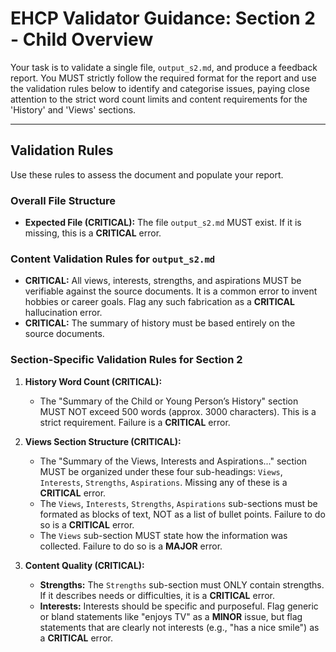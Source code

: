 # EHCP Validator Guidance: Section 2 - Child Overview

Your task is to validate a single file, `output_s2.md`, and produce a feedback report.
You MUST strictly follow the required format for the report and use the validation rules below to identify and categorise issues, paying close attention to the strict word count limits and content requirements for the 'History' and 'Views' sections.

---

## Validation Rules

Use these rules to assess the document and populate your report.

### Overall File Structure

*   **Expected File (CRITICAL):** The file `output_s2.md` MUST exist. If it is missing, this is a **CRITICAL** error.

### Content Validation Rules for `output_s2.md`

*   **CRITICAL:** All views, interests, strengths, and aspirations MUST be verifiable against the source documents. It is a common error to invent hobbies or career goals. Flag any such fabrication as a **CRITICAL** hallucination error.
*   **CRITICAL:** The summary of history must be based entirely on the source documents.


### Section-Specific Validation Rules for Section 2

1.  **History Word Count (CRITICAL):**
    *   The "Summary of the Child or Young Person’s History" section MUST NOT exceed 500 words (approx. 3000 characters). This is a strict requirement. Failure is a **CRITICAL** error.

2.  **Views Section Structure (CRITICAL):**
    *   The "Summary of the Views, Interests and Aspirations..." section MUST be organized under these four sub-headings: `Views`, `Interests`, `Strengths`, `Aspirations`. Missing any of these is a **CRITICAL** error.
    *   The `Views`, `Interests`, `Strengths`, `Aspirations` sub-sections must be formated as blocks of text, NOT as a list of bullet points. Failure to do so is a **CRITICAL** error.
    *   The `Views` sub-section MUST state how the information was collected. Failure to do so is a **MAJOR** error.

3.  **Content Quality (CRITICAL):**
    *   **Strengths:** The `Strengths` sub-section must ONLY contain strengths. If it describes needs or difficulties, it is a **CRITICAL** error.
    *   **Interests:** Interests should be specific and purposeful. Flag generic or bland statements like "enjoys TV" as a **MINOR** issue, but flag statements that are clearly not interests (e.g., "has a nice smile") as a **CRITICAL** error.



